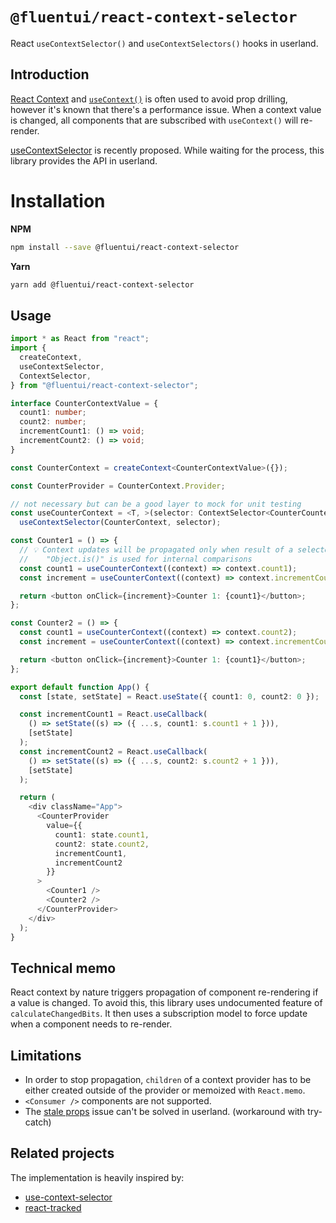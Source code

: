 # `@fluentui/react-context-selector`

React `useContextSelector()` and `useContextSelectors()` hooks in userland.

## Introduction

[React Context](https://reactjs.org/docs/context.html) and [`useContext()`](https://reactjs.org/docs/hooks-reference.html#usecontext) is often used to avoid prop drilling,
however it's known that there's a performance issue. When a context value is changed, all components that are subscribed with `useContext()` will re-render.

[useContextSelector](https://github.com/reactjs/rfcs/pull/119) is recently proposed. While waiting for the process, this library provides the API in userland.

# Installation

**NPM**

```bash
npm install --save @fluentui/react-context-selector
```

**Yarn**

```bash
yarn add @fluentui/react-context-selector
```

## Usage

```typescript
import * as React from "react";
import {
  createContext,
  useContextSelector,
  ContextSelector,
} from "@fluentui/react-context-selector";

interface CounterContextValue = {
  count1: number;
  count2: number;
  incrementCount1: () => void;
  incrementCount2: () => void;
}

const CounterContext = createContext<CounterContextValue>({});

const CounterProvider = CounterContext.Provider;

// not necessary but can be a good layer to mock for unit testing
const useCounterContext = <T, >(selector: ContextSelector<CounterCountext, T>) =>
  useContextSelector(CounterContext, selector);

const Counter1 = () => {
  // 💡 Context updates will be propagated only when result of a selector function will change
  //    "Object.is()" is used for internal comparisons
  const count1 = useCounterContext((context) => context.count1);
  const increment = useCounterContext((context) => context.incrementCount1);

  return <button onClick={increment}>Counter 1: {count1}</button>;
};

const Counter2 = () => {
  const count1 = useCounterContext((context) => context.count2);
  const increment = useCounterContext((context) => context.incrementCount2);

  return <button onClick={increment}>Counter 1: {count1}</button>;
};

export default function App() {
  const [state, setState] = React.useState({ count1: 0, count2: 0 });

  const incrementCount1 = React.useCallback(
    () => setState((s) => ({ ...s, count1: s.count1 + 1 })),
    [setState]
  );
  const incrementCount2 = React.useCallback(
    () => setState((s) => ({ ...s, count2: s.count2 + 1 })),
    [setState]
  );

  return (
    <div className="App">
      <CounterProvider
        value={{
          count1: state.count1,
          count2: state.count2,
          incrementCount1,
          incrementCount2
        }}
      >
        <Counter1 />
        <Counter2 />
      </CounterProvider>
    </div>
  );
}

```

## Technical memo

React context by nature triggers propagation of component re-rendering if a value is changed. To avoid this, this library uses undocumented feature of `calculateChangedBits`. It then uses a subscription model to force update when a component needs to re-render.

## Limitations

- In order to stop propagation, `children` of a context provider has to be either created outside of the provider or memoized with `React.memo`.
- `<Consumer />` components are not supported.
- The [stale props](https://react-redux.js.org/api/hooks#stale-props-and-zombie-children) issue can't be solved in userland. (workaround with try-catch)

## Related projects

The implementation is heavily inspired by:

- [use-context-selector](https://github.com/dai-shi/use-context-selector)
- [react-tracked](https://github.com/dai-shi/react-tracked)
